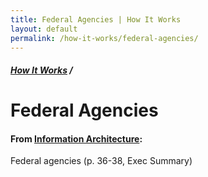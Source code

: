 ```yaml
---
title: Federal Agencies | How It Works
layout: default
permalink: /how-it-works/federal-agencies/
---
```


<div class="container-outer container-padded">

  <h5><a href="{{site.baseurl}}{{site.permalink}}">How It Works</a> /</h5>
  <h1>Federal Agencies</h1>

  <h4>From <a href="https://github.com/18F/doi-extractives-data/wiki/Information-Architecture">Information Architecture</a>:</h4>

  <p>Federal agencies (p. 36-38, Exec Summary)</p>

</div>
